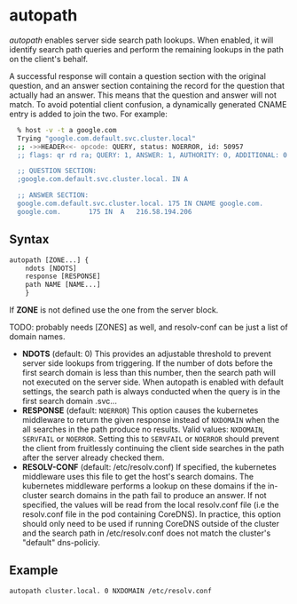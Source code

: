 # autopath

*autopath* enables server side search path lookups. When enabled, it will identify search path
queries and perform the remaining lookups in the path on the client's behalf. 

A successful response will contain a question section with the original question, and an answer
section containing the record for the question that actually had an answer. This means that the
question and answer will not match. To avoid potential client confusion, a dynamically generated
CNAME entry is added to join the two. For example:

~~~ sh
  % host -v -t a google.com
  Trying "google.com.default.svc.cluster.local"
  ;; ->>HEADER<<- opcode: QUERY, status: NOERROR, id: 50957
  ;; flags: qr rd ra; QUERY: 1, ANSWER: 1, AUTHORITY: 0, ADDITIONAL: 0

  ;; QUESTION SECTION:
  ;google.com.default.svc.cluster.local. IN A

  ;; ANSWER SECTION:
  google.com.default.svc.cluster.local. 175 IN CNAME google.com.
  google.com.		175	IN	A	216.58.194.206
~~~

## Syntax

~~~ txt
autopath [ZONE...] {
    ndots [NDOTS]
    response [RESPONSE]
    path NAME [NAME...]
    }
~~~

If **ZONE** is not defined use the one from the server block.

TODO: probably needs [ZONES] as well, and resolv-conf can be just a list of domain names.

* **NDOTS** (default: 0) This provides an adjustable threshold to prevent server side lookups from
  triggering. If the number of dots before the first search domain is less than this number, then
  the search path will not executed on the server side. When autopath is enabled with default
  settings, the search path is always conducted when the query is in the first search domain
  <pod-namespace>.svc.<zone>..
* **RESPONSE** (default: `NOERROR`) This option causes the kubernetes middleware to return the given
  response instead of `NXDOMAIN` when the all searches in the path produce no results. Valid values:
  `NXDOMAIN`, `SERVFAIL` or `NOERROR`. Setting this to `SERVFAIL` or `NOERROR` should prevent the client from
  fruitlessly continuing the client side searches in the path after the server already checked them.
* **RESOLV-CONF** (default: /etc/resolv.conf) If specified, the kubernetes middleware uses this file
  to get the host's search domains. The kubernetes middleware performs a lookup on these domains if
  the in-cluster search domains in the path fail to produce an answer. If not specified, the values
  will be read from the local resolv.conf file (i.e the resolv.conf file in the pod containing
  CoreDNS). In practice, this option should only need to be used if running CoreDNS outside of the
  cluster and the search path in /etc/resolv.conf does not match the cluster's "default"
  dns-policiy.

## Example

~~~ txt
autopath cluster.local. 0 NXDOMAIN /etc/resolv.conf
~~~
